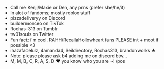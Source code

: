- Call me Kenji/Maxie or Den, any prns (prefer she/he/it)
- In alot of fandoms; mostly roblox stuff
- pizzadeliveryy on Discord
- buildermonceo on TikTok
- Rochas-313 on Tumblr
- tw01souls on Twitter
- Fun fact: i'm cool. RAHH/RecallaHollowheart fans PLEASE int + moot if possible <3
- ihazafacelulz, 4amanda4, Seildirectory, Rochas313, brandonworks ★
- Note: please please ask b4 adding me on discord btw...
- M, M, B, C, R, A, S, D ♥ you know who you are ~! /pos
